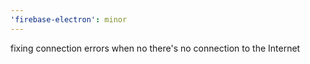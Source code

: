```yaml
---
'firebase-electron': minor
---
```


fixing connection errors when no there's no connection to the Internet

